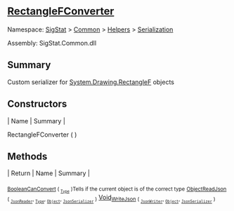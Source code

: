 # <sub>[RectangleFConverter](./RectangleFConverter.md)</sub>

Namespace: [SigStat]() > [Common](./../../README.md) > [Helpers](./../README.md) > [Serialization](./README.md)

Assembly: SigStat.Common.dll

## Summary
Custom serializer for [System.Drawing.RectangleF](https://docs.microsoft.com/en-us/dotnet/api/System.Drawing.RectangleF) objects

## Constructors

| Name | Summary | 

RectangleFConverter (  )<sub></sub>


## Methods

| Return | Name | Summary | 

<sub>[Boolean](https://docs.microsoft.com/en-us/dotnet/api/System.Boolean)</sub><sub>[CanConvert](./Methods/RectangleFConverter-100664058.md) ( <sub>[`Type`](https://docs.microsoft.com/en-us/dotnet/api/System.Type)</sub> )</sub><sub>Tells if the current object is of the correct type</sub>
<sub>[Object](https://docs.microsoft.com/en-us/dotnet/api/System.Object)</sub><sub>[ReadJson](./Methods/RectangleFConverter-100664059.md) ( <sub>[`JsonReader`](./RectangleFConverter.md)</sub>, <sub>[`Type`](https://docs.microsoft.com/en-us/dotnet/api/System.Type)</sub>, <sub>[`Object`](https://docs.microsoft.com/en-us/dotnet/api/System.Object)</sub>, <sub>[`JsonSerializer`](./RectangleFConverter.md)</sub> )</sub><sub></sub>
[Void](https://docs.microsoft.com/en-us/dotnet/api/System.Void)<sub>[WriteJson](./Methods/RectangleFConverter-100664060.md) ( <sub>[`JsonWriter`](./RectangleFConverter.md)</sub>, <sub>[`Object`](https://docs.microsoft.com/en-us/dotnet/api/System.Object)</sub>, <sub>[`JsonSerializer`](./RectangleFConverter.md)</sub> )</sub><sub></sub>


